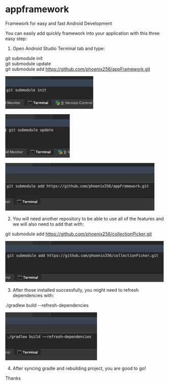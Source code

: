 # appframework
Framework for easy and fast Android Development

You can easily add quickly framework into your application with this three easy step:

1) Open Android Studio Terminal tab and type:  
  
  git submodule init  
  git submodule update  
  git submodule add https://github.com/phoenix256/appFramework.git  

![alt tag](https://raw.githubusercontent.com/phoenix256/appFramework/master/setup_help/git%20submodule%20init%20image.png)

![alt tag](https://raw.githubusercontent.com/phoenix256/appFramework/master/setup_help/git%20submodule%20update%20image.png)

![alt tag](https://raw.githubusercontent.com/phoenix256/appFramework/dev/setup_help/git%20submodule%20add%20image.png)

2) You will need another repository to be able to use all of the features and we will also need to add that with:  

  git submodule add https://github.com/phoenix256/collectionPicker.git

![alt tag](https://raw.githubusercontent.com/phoenix256/appFramework/dev/setup_help/git%20submodule%20add%20image%202.png)

3) After those installed successfully, you might need to refresh dependencies with:   

  ./gradlew build --refresh-dependencies

![alt tag](https://raw.githubusercontent.com/phoenix256/appFramework/dev/setup_help/gradlew%20build%20refresh%20dependencies.png)

4) After syncing gradle and rebuilding project, you are good to go!

Thanks
